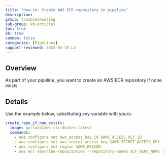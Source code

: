 ```yaml
---
title: "How-to: Create AWS ECR repository in pipeline"
description: 
group: troubleshooting
sub-group: kb-articles
toc: true
kb: true
common: false
categories: [Pipelines]
support-reviewed: 2023-04-18 LG
---
```


## Overview

As part of your pipeline, you want to create an AWS ECR repository if none exists

## Details

Use the example below, substituting any variable with yours:

```yaml
create_repo_if_non_exists:
  image: garland/aws-cli-docker:latest
  commands:
    - aws configure set aws_access_key_id $AWS_ACCESS_KEY_ID
    - aws configure set aws_secret_access_key $AWS_SECRET_ACCESS_KEY
    - aws configure set region $AWS_REGION
    - aws ecr describe-repositories --repository-names $CF_REPO_NAME || aws ecr create-repository --repository-name $CF_REPO_NAME
```
